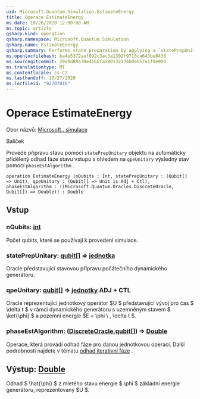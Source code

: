 ```yaml
---
uid: Microsoft.Quantum.Simulation.EstimateEnergy
title: Operace EstimateEnergy
ms.date: 10/26/2020 12:00:00 AM
ms.topic: article
qsharp.kind: operation
qsharp.namespace: Microsoft.Quantum.Simulation
qsharp.name: EstimateEnergy
qsharp.summary: Performs state preparation by applying a `statePrepUnitary` on an automatically allocated input state phase estimation with respect to `qpeUnitary`on the resulting state using a `phaseEstAlgorithm`.
ms.openlocfilehash: ba4a5372aaf092c3ac3a1302f9715ca643be8436
ms.sourcegitcommit: 29e0d88a30e4166fa580132124b0eb57e1f0e986
ms.translationtype: MT
ms.contentlocale: cs-CZ
ms.lasthandoff: 10/27/2020
ms.locfileid: "92707816"
---
```

# <a name="estimateenergy-operation"></a>Operace EstimateEnergy

Obor názvů: [Microsoft.. simulace](xref:Microsoft.Quantum.Simulation)

Balíček [](https://nuget.org/packages/)


Provede přípravu stavu pomocí `statePrepUnitary` objektu na automaticky přidělený odhad fáze stavu vstupu s ohledem na `qpeUnitary` výsledný stav pomocí `phaseEstAlgorithm` .

```qsharp
operation EstimateEnergy (nQubits : Int, statePrepUnitary : (Qubit[] => Unit), qpeUnitary : (Qubit[] => Unit is Adj + Ctl), phaseEstAlgorithm : ((Microsoft.Quantum.Oracles.DiscreteOracle, Qubit[]) => Double)) : Double
```


## <a name="input"></a>Vstup

### <a name="nqubits--int"></a>nQubits: [int](xref:microsoft.quantum.lang-ref.int)

Počet qubits, které se používají k provedení simulace.


### <a name="stateprepunitary--qubit--unit"></a>statePrepUnitary: [qubit](xref:microsoft.quantum.lang-ref.qubit)[] => [jednotka](xref:microsoft.quantum.lang-ref.unit) 

Oracle představující stavovou přípravu počátečního dynamického generátoru.


### <a name="qpeunitary--qubit--unit-adj--ctl"></a>qpeUnitary: [qubit](xref:microsoft.quantum.lang-ref.qubit)[] => [jednotky](xref:microsoft.quantum.lang-ref.unit) ADJ + CTL

Oracle reprezentující jednotkový operátor $U $ představující vývoj pro čas $ \delta t $ v rámci dynamického generátoru s uzemněným stavem $ \ket{\phi} $ a pozemní energie $E = \phi \\ , \delta t $.


### <a name="phaseestalgorithm--discreteoraclequbit--double"></a>phaseEstAlgorithm: ([DiscreteOracle](xref:Microsoft.Quantum.Oracles.DiscreteOracle),[qubit](xref:microsoft.quantum.lang-ref.qubit)[]) => [Double](xref:microsoft.quantum.lang-ref.double) 

Operace, která provádí odhad fáze pro danou jednotkovou operaci.
Další podrobnosti najdete v tématu [odhad iterativní fáze](/quantum/libraries/characterization#iterative-phase-estimation) .



## <a name="output--double"></a>Výstup: [Double](xref:microsoft.quantum.lang-ref.double)

Odhad $ \hat{\phi} $ z mletého stavu energie $ \phi $ základní energie generátoru, reprezentovaný $U $.